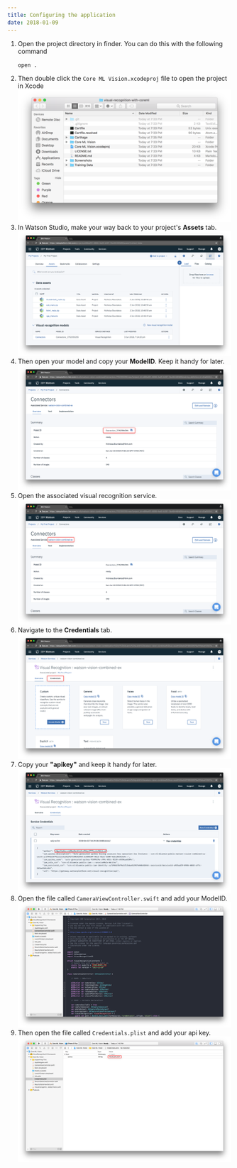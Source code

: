 ```yaml
---
title: Configuring the application
date: 2018-01-09
---
```


1. Open the project directory in finder. You can do this with the following command
   ```bash
   open .
   ```
1. Then double click the `Core ML Vision.xcodeproj` file to open the project in Xcode
![](../images/9_0_open_project.png)
1. In Watson Studio, make your way back to your project's **Assets** tab.
![](../images/9_1_project_assets.png)
1. Then open your model and copy your **ModelID**. Keep it handy for later.
![](../images/9_2_model_id.png)
1. Open the associated visual recognition service.
![](../images/9_3_associated_service.png)
1. Navigate to the **Credentials** tab.
![](../images/9_4_credentials.png)
1. Copy your **"apikey"** and keep it handy for later.
![](../images/9_5_api_key.png)
1. Open the file called `CameraViewController.swift` and add your ModelID.
![](../images/9_6_add_model_id.png)
1. Then open the file called `Credentials.plist` and add your api key.
![](../images/9_7_add_api_key.png)
